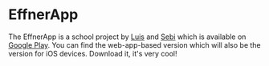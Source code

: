 # EffnerApp

The EffnerApp is a school project by [Luis](https://github.com/Luuuuuis) and [Sebi](https://github.com/SpyderScript) which is available on [Google Play](https://play.google.com/store/apps/details?id=de.effnerapp.effner). You can find the web-app-based version which will also be the version for iOS devices. Download it, it's very cool!
